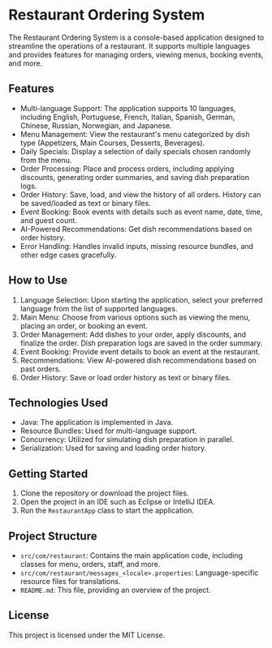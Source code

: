 # Restaurant Ordering System

The Restaurant Ordering System is a console-based application designed to streamline the operations of a restaurant. It supports multiple languages and provides features for managing orders, viewing menus, booking events, and more.

## Features

- Multi-language Support: The application supports 10 languages, including English, Portuguese, French, Italian, Spanish, German, Chinese, Russian, Norwegian, and Japanese.
- Menu Management: View the restaurant's menu categorized by dish type (Appetizers, Main Courses, Desserts, Beverages).
- Daily Specials: Display a selection of daily specials chosen randomly from the menu.
- Order Processing: Place and process orders, including applying discounts, generating order summaries, and saving dish preparation logs.
- Order History: Save, load, and view the history of all orders. History can be saved/loaded as text or binary files.
- Event Booking: Book events with details such as event name, date, time, and guest count.
- AI-Powered Recommendations: Get dish recommendations based on order history.
- Error Handling: Handles invalid inputs, missing resource bundles, and other edge cases gracefully.

## How to Use

1. Language Selection: Upon starting the application, select your preferred language from the list of supported languages.
2. Main Menu: Choose from various options such as viewing the menu, placing an order, or booking an event.
3. Order Management: Add dishes to your order, apply discounts, and finalize the order. Dish preparation logs are saved in the order summary.
4. Event Booking: Provide event details to book an event at the restaurant.
5. Recommendations: View AI-powered dish recommendations based on past orders.
6. Order History: Save or load order history as text or binary files.

## Technologies Used

- Java: The application is implemented in Java.
- Resource Bundles: Used for multi-language support.
- Concurrency: Utilized for simulating dish preparation in parallel.
- Serialization: Used for saving and loading order history.

## Getting Started

1. Clone the repository or download the project files.
2. Open the project in an IDE such as Eclipse or IntelliJ IDEA.
3. Run the `RestaurantApp` class to start the application.

## Project Structure

- `src/com/restaurant`: Contains the main application code, including classes for menu, orders, staff, and more.
- `src/com/restaurant/messages_<locale>.properties`: Language-specific resource files for translations.
- `README.md`: This file, providing an overview of the project.

## License

This project is licensed under the MIT License.
